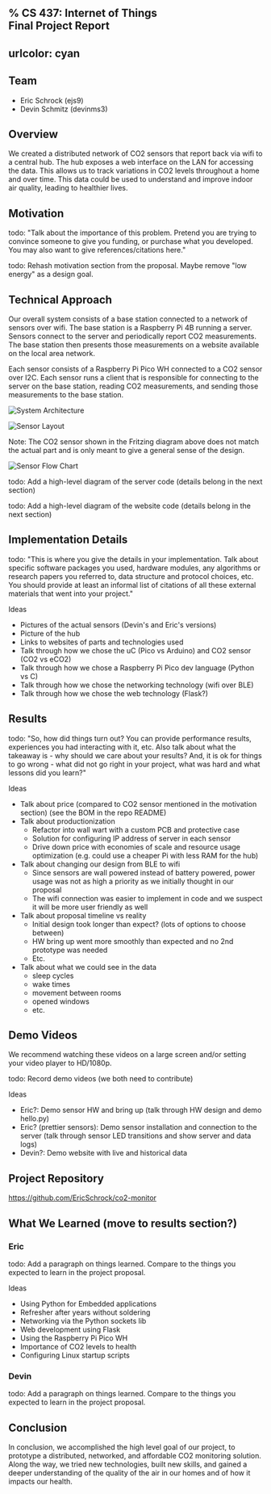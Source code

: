 % **CS 437: Internet of Things** \
  **Final Project Report**
---
urlcolor: cyan
---

## Team

* Eric Schrock (ejs9)
* Devin Schmitz (devinms3)


## Overview

We created a distributed network of CO2 sensors that report back via wifi to a central hub. The hub exposes a web interface on the LAN for accessing the data. This allows us to track variations in CO2 levels throughout a home and over time. This data could be used to understand and improve indoor air quality, leading to healthier lives.


## Motivation

todo: "Talk about the importance of this problem. Pretend you are trying to convince someone to give you funding, or purchase what you developed. You may also want to give references/citations here."

todo: Rehash motivation section from the proposal. Maybe remove "low energy" as a design goal.


## Technical Approach

Our overall system consists of a base station connected to a network of sensors over wifi. The base station is a Raspberry Pi 4B running a server. Sensors connect to the server and periodically report CO2 measurements. The base station then presents those measurements on a website available on the local area network.

Each sensor consists of a Raspberry Pi Pico WH connected to a CO2 sensor over I2C. Each sensor runs a client that is responsible for connecting to the server on the base station, reading CO2 measurements, and sending those measurements to the base station.

![System Architecture](../images/system.png)

![Sensor Layout](../images/sensor.png)

Note: The CO2 sensor shown in the Fritzing diagram above does not match the actual part and is only meant to give a general sense of the design.

![Sensor Flow Chart](../images/sensor-flow.png)

todo: Add a high-level diagram of the server code (details belong in the next section)

todo: Add a high-level diagram of the website code (details belong in the next section)


## Implementation Details

todo: "This is where you give the details in your implementation. Talk
about specific software packages you used, hardware modules, any algorithms or
research papers you referred to, data structure and protocol choices, etc. You should
provide at least an informal list of citations of all these external materials that went into
your project."

Ideas

* Pictures of the actual sensors (Devin's and Eric's versions)
* Picture of the hub
* Links to websites of parts and technologies used
* Talk through how we chose the uC (Pico vs Arduino) and CO2 sensor (CO2 vs eCO2)
* Talk through how we chose a Raspberry Pi Pico dev language (Python vs C)
* Talk through how we chose the networking technology (wifi over BLE)
* Talk through how we chose the web technology (Flask?)


## Results

todo: "So, how did things turn out? You can provide performance results, experiences
you had interacting with it, etc. Also talk about what the takeaway is - why should we
care about your results? And, it is ok for things to go wrong - what did not go right in your
project, what was hard and what lessons did you learn?"

Ideas

* Talk about price (compared to CO2 sensor mentioned in the motivation section) (see the BOM in the repo README)
* Talk about productionization
  * Refactor into wall wart with a custom PCB and protective case
  * Solution for configuring IP address of server in each sensor
  * Drive down price with economies of scale and resource usage optimization (e.g. could use a cheaper Pi with less RAM for the hub)
* Talk about changing our design from BLE to wifi
  * Since sensors are wall powered instead of battery powered, power usage was not as high a priority as we initially thought in our proposal
  * The wifi connection was easier to implement in code and we suspect it will be more user friendly as well
* Talk about proposal timeline vs reality
  * Initial design took longer than expect? (lots of options to choose between)
  * HW bring up went more smoothly than expected and no 2nd prototype was needed
  * Etc.
* Talk about what we could see in the data
  * sleep cycles
  * wake times
  * movement between rooms
  * opened windows
  * etc.


## Demo Videos

We recommend watching these videos on a large screen and/or setting your video player to HD/1080p.

todo: Record demo videos (we both need to contribute)

Ideas

* Eric?: Demo sensor HW and bring up (talk through HW design and demo hello.py)
* Eric? (prettier sensors): Demo sensor installation and connection to the server (talk through sensor LED transitions and show server and data logs)
* Devin?: Demo website with live and historical data


## Project Repository

https://github.com/EricSchrock/co2-monitor


## What We Learned (move to results section?)

### Eric

todo: Add a paragraph on things learned. Compare to the things you expected to learn in the project proposal.

Ideas

* Using Python for Embedded applications
* Refresher after years without soldering
* Networking via the Python sockets lib
* Web development using Flask
* Using the Raspberry Pi Pico WH
* Importance of CO2 levels to health
* Configuring Linux startup scripts


### Devin

todo: Add a paragraph on things learned. Compare to the things you expected to learn in the project proposal.


## Conclusion

In conclusion, we accomplished the high level goal of our project, to prototype a distributed, networked, and affordable CO2 monitoring solution. Along the way, we tried new technologies, built new skills, and gained a deeper understanding of the quality of the air in our homes and of how it impacts our health.
